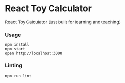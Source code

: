 React Toy Calculator
=====================

React Toy Calculator (just built for learning and teaching)

### Usage

```
npm install
npm start
open http://localhost:3000
```

### Linting

```
npm run lint
```
